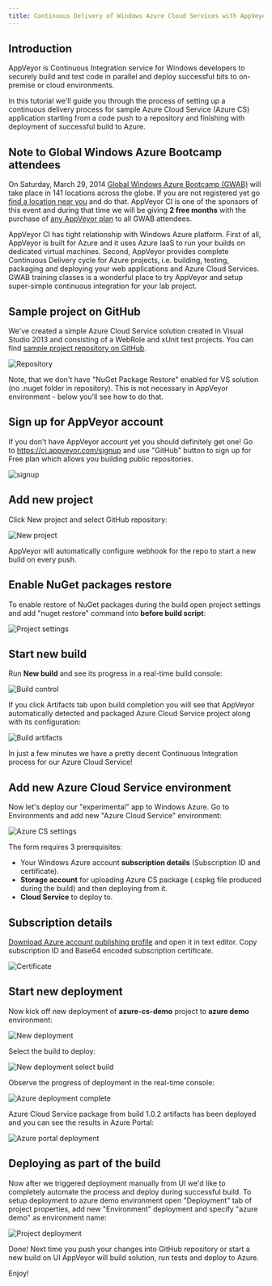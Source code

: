 ```yaml
---
title: Continuous Delivery of Windows Azure Cloud Services with AppVeyor CI
---
```


## Introduction

AppVeyor is Continuous Integration service for Windows developers to securely build and test code in parallel and deploy successful bits to on-premise or cloud environments.

In this tutorial we'll guide you through the process of setting up a continuous delivery process for sample Azure Cloud Service (Azure CS) application starting from a code push to a repository and finishing with deployment of successful build to Azure.

## Note to Global Windows Azure Bootcamp attendees

On Saturday, March 29, 2014 [Global Windows Azure Bootcamp (GWAB)](http://global.windowsazurebootcamp.com/) will take place in 141 locations across the globe. If you are not registered yet go [find a location near you](http://global.windowsazurebootcamp.com/locations/) and do that. AppVeyor CI is one of the sponsors of this event and during that time we will be giving **2 free months** with the purchase of [any AppVeyor plan](/pricing/) to all GWAB attendees.

AppVeyor CI has tight relationship with Windows Azure platform. First of all, AppVeyor is built for Azure and it uses Azure IaaS to run your builds on dedicated virtual machines. Second, AppVeyor provides complete Continuous Delivery cycle for Azure projects, i.e. building, testing, packaging and deploying your web applications and Azure Cloud Services. GWAB training classes is a wonderful place to try AppVeyor and setup super-simple continuous integration for your lab project.

## Sample project on GitHub

We've created a simple Azure Cloud Service solution created in Visual Studio 2013 and consisting of a WebRole and xUnit test projects. You can find [sample project repository on GitHub](https://github.com/FeodorFitsner/azure-cs-demo).

![Repository](/assets/img/posts/azure-cs-ci/repository2.png)

Note, that we don't have "NuGet Package Restore" enabled for VS solution (no .nuget folder in repository). This is not necessary in AppVeyor environment - below you'll see how to do that.

## Sign up for AppVeyor account

If you don't have AppVeyor account yet you should definitely get one!
Go to <https://ci.appveyor.com/signup> and use "GitHub" button to sign up
for Free plan which allows you building public repositories.

![signup](/assets/img/posts/azure-cs-ci/signup2.png)

## Add new project

Click New project and select GitHub repository:

![New project](/assets/img/posts/azure-cs-ci/new-project2.png)

AppVeyor will automatically configure webhook for the repo to start a new build on every push.

## Enable NuGet packages restore

To enable restore of NuGet packages during the build open project settings and add "nuget restore" command into **before build script**:

![Project settings](/assets/img/posts/azure-cs-ci/project-settings1.png)

## Start new build

Run **New build** and see its progress in a real-time build console:

![Build control](/assets/img/posts/azure-cs-ci/build-console1.png)

If you click Artifacts tab upon build completion you will see that AppVeyor automatically detected and packaged Azure Cloud Service project along with its configuration:

![Build artifacts](/assets/img/posts/azure-cs-ci/build-artifacts1.png)

In just a few minutes we have a pretty decent Continuous Integration process for our Azure Cloud Service!

## Add new Azure Cloud Service environment

Now let's deploy our "experimental" app to Windows Azure. Go to Environments and add new "Azure Cloud Service" environment:

![Azure CS settings](/assets/img/posts/azure-cs-ci/azure-cs-settings1.png)

The form requires 3 prerequisites:

* Your Windows Azure account **subscription details** (Subscription ID and certificate).
* **Storage account** for uploading Azure CS package (.cspkg file produced during the build) and then deploying from it.
* **Cloud Service** to deploy to.

## Subscription details

[Download Azure account publishing profile](http://go.microsoft.com/fwlink/?LinkID=294709) and open it in text editor. Copy subscription ID and Base64 encoded subscription certificate.

![Certificate](/assets/img/posts/azure-cs-ci/certificate.png)

## Start new deployment

Now kick off new deployment of **azure-cs-demo** project to **azure demo** environment:

![New deployment](/assets/img/posts/azure-cs-ci/new-deployment1.png)

Select the build to deploy:

![New deployment select build](/assets/img/posts/azure-cs-ci/new-deployment-select-build1.png)

Observe the progress of deployment in the real-time console:

![Azure deployment complete](/assets/img/posts/azure-cs-ci/azure-deployment-complete1.png)

Azure Cloud Service package from build 1.0.2 artifacts has been deployed and you can see the results in Azure Portal:

![Azure portal deployment](/assets/img/posts/azure-cs-ci/azure-portal-deployment1.png)

## Deploying as part of the build

Now after we triggered deployment manually from UI we'd like to completely automate the process and deploy during successful build. To setup deployment to azure demo environment open "Deployment" tab of project properties, add new "Environment" deployment and specify "azure demo" as environment name:

![Project deployment](/assets/img/posts/azure-cs-ci/project-deployment1.png)

Done! Next time you push your changes into GitHub repository or start a new build on UI AppVeyor will build solution, run tests and deploy to Azure.

Enjoy!
